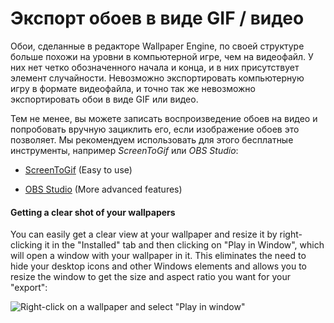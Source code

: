 # Экспорт обоев в виде GIF / видео

Обои, сделанные в редакторе Wallpaper Engine, по своей структуре больше похожи на уровни в компьютерной игре, чем на видеофайл. У них нет четко обозначенного начала и конца, и в них присутствует элемент случайности. Невозможно экспортировать компьютерную игру в формате видеофайла, и точно так же невозможно экспортировать обои в виде GIF или видео.

Тем не менее, вы можете записать воспроизведение обоев на видео и попробовать вручную зациклить его, если изображение обоев это позволяет. Мы рекомендуем использовать для этого бесплатные инструменты, например *ScreenToGif* или *OBS Studio*:

* [ScreenToGif](https://www.screentogif.com/) (Easy to use)

* [OBS Studio](https://obsproject.com/) (More advanced features)

#### Getting a clear shot of your wallpapers

You can easily get a clear view at your wallpaper and resize it by right-clicking it in the "Installed" tab and then clicking on "Play in Window", which will open a window with your wallpaper in it. This eliminates the need to hide your desktop icons and other Windows elements and allows you to resize the window to get the size and aspect ratio you want for your "export":

![Right-click on a wallpaper and select "Play in window"](./playinwindow.gif)